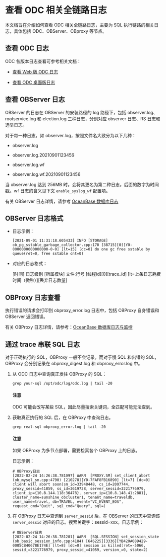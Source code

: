 查看 ODC 相关全链路日志 
===================================

本文档旨在介绍如何查看 ODC 相关全链路日志，主要为 SQL 执行链路的相关日志，具体包括 ODC、OBServer、OBproxy 等节点。

查看 **ODC 日志** 
----------------------

ODC 各版本日志查看可参考相关文档：

* [查看 Web 版 ODC 日志](../200.collect-message/200.view-web-odc-log.md)

* [查看 ODC 桌面版日志](../200.collect-message/300.view-client-odc-log.md)

查看 OBServer 日志
-------------------------------

OBServer 的日志在 OBServer 的安装路径的 log 路径下，包括 observer.log、rootservice.log 和 election.log 三种日志，分别对应 observer 日志、RS 日志和选举日志。

对于每一种日志，如 observer.log，按照文件名大致分为以下几种：

* observer.log

* observer.log.20210901123456

* observer.log.wf

* observer.log.wf.20210901123456


当 observer.log 达到 256MB 时，会将其更名为第二种日志，后面的数字为时间戳。wf 日志的含义见下文 `enable_syslog_wf` 配置项。

有关 OBServer 日志详情，请参考 [OceanBase 数据库日志](https://www.oceanbase.com/docs/common-oceanbase-database-cn-0000000002067758)

OBServer 日志格式
----------------------

* 日志示例：

  `[2021-09-01 11:31:18.605433] INFO [STORAGE] ob_pg_sstable_garbage_collector.cpp:170 [38715][0][Y0-0000000000000000-0-0] [lt=15] [dc=0] do one gc free sstable by queue(ret=0, free sstable cnt=0)`

* 对应的日志格式：

  \[时间\] 日志级别 \[所属模块\] 文件:行号 \[线程id\]\[0\]\[trace_id\] \[lt=上条日志耗费时间（微秒）\]\[丢弃日志数量\]


**OBProxy 日志查看**
-------------------------

执行错误的请求会打印到 obproxy_error.log 日志中，包括 OBProxy 自身错误和 OBServer 返回错误。

有关 OBProxy 日志详情，请参考：[OceanBase 数据库日志与监控](https://www.oceanbase.com/docs/common-oceanbase-database-cn-10000000001702176)

通过 trace 串联 SQL 日志
-----------------------------------

对于正确执行的 SQL，OBProxy 一般不会记录，而对于慢 SQL 和出错的 SQL，OBProxy 会分别记录在 obproxy_digest.log 和 obproxy_error.log 中。

1. 从 ODC 日志中查询真正发往 OBProxy 的 SQL：

   ```shell
   grep your-sql /opt/odc/log/odc.log | tail -20
   ```

   <main id="notice" type='notice'>
      <h4>注意</h4>
      <p>ODC 可能会改写某些 SQL，因此尽量搜索关键词，全匹配可能无法查到。</p>
   </main>

2. 获取真正执行的 SQL 后，在 OBProxy 中查询日志。

   ```shell
   grep real-sql obproxy_error.log | tail -20
   ```

   <main id="notice" type='notice'>
      <h4>注意</h4>
      <p>如果 OBProxy 为多节点部署，需要检索各个 OBProxy 上的日志。</p>
   </main>   

   日志示例：

   ```plaintext
   # OBProxy日志
   [2022-02-24 14:26:38.781097] WARN  [PROXY.SM] set_client_abort (ob_mysql_sm.cpp:4790) [210278][Y0-7FAF8FB16890] [lt=7] [dc=0] client will abort soon(sm_id=33948448, cs_id=2007744, proxy_sessid=41059, ss_id=3619728, server_sessid=3221776979, client_ip={10.8.144.118:36478}, server_ip={10.8.148.41:2881}, cluster_name=sunshine_obcluster1, tenant_name=traveldb, user_name=travel, db=TRAVEL, event="VC_EVENT_EOS", request_cmd="Quit", sql_cmd="Query", sql=)
   ```


3. 在 OBProxy 日志中查询到 `server_sessid` 后，在 OBServer 的日志中查询该 `server_sessid` 对应的日志。搜索关键字：sessid=xxx。日志示例：

   ```plaintext
   # OBServer日志
   [2022-02-24 14:26:38.781201] WARN  [SQL.SESSION] set_session_state (ob_basic_session_info.cpp:4184) [646225][3336][YB420A089429-0005CB40678E174E] [lt=8] [dc=0] session is killed(ret=-5066, sessid_=3221776979, proxy_sessid_=41059, version_=0, state=2)
   ```
